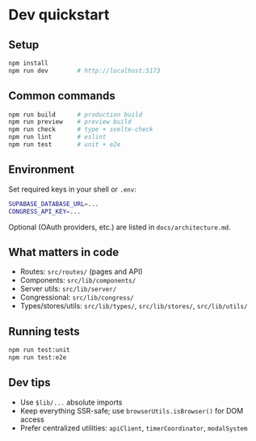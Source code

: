 # Dev quickstart

## Setup
```bash
npm install
npm run dev        # http://localhost:5173
```

## Common commands
```bash
npm run build      # production build
npm run preview    # preview build
npm run check      # type + svelte-check
npm run lint       # eslint
npm run test       # unit + e2e
```

## Environment
Set required keys in your shell or `.env`:
```bash
SUPABASE_DATABASE_URL=...
CONGRESS_API_KEY=...
```
Optional (OAuth providers, etc.) are listed in `docs/architecture.md`.

## What matters in code
- Routes: `src/routes/` (pages and API)
- Components: `src/lib/components/`
- Server utils: `src/lib/server/`
- Congressional: `src/lib/congress/`
- Types/stores/utils: `src/lib/types/`, `src/lib/stores/`, `src/lib/utils/`

## Running tests
```bash
npm run test:unit
npm run test:e2e
```

## Dev tips
- Use `$lib/...` absolute imports
- Keep everything SSR-safe; use `browserUtils.isBrowser()` for DOM access
- Prefer centralized utilities: `apiClient`, `timerCoordinator`, `modalSystem`
